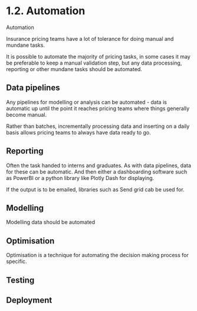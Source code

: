 # 1.2. Automation

Automation

Insurance pricing teams have a lot of tolerance for doing manual and mundane tasks.

It is possible to automate the majority of pricing tasks, in some cases it may be preferable to keep a manual validation step, but any data processing, reporting or other mundane tasks should be automated.

## Data pipelines

Any pipelines for modelling or analysis can be automated - data is automatic up until the point it reaches pricing teams where things generally become manual.

Rather than batches, incrementally processing data and inserting on a daily basis allows pricing teams to always have data ready to go.

## Reporting

Often the task handed to interns and graduates. As with data pipelines, data for these can be automatic. And then either a dashboarding software such as PowerBI or a python library like Plotly Dash for displaying. 

If the output is to be emailed, libraries such as Send grid cab be used for.

## Modelling

Modelling data should be automated 

## Optimisation

Optimisation is a technique for automating the decision making process for specific. 



## Testing

## Deployment
